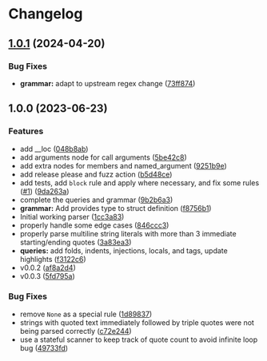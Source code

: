 # Changelog

## [1.0.1](https://github.com/tree-sitter-grammars/tree-sitter-pony/compare/v1.0.0...v1.0.1) (2024-04-20)


### Bug Fixes

* **grammar:** adapt to upstream regex change ([73ff874](https://github.com/tree-sitter-grammars/tree-sitter-pony/commit/73ff874ae4c9e9b45462673cbc0a1e350e2522a7))

## 1.0.0 (2023-06-23)


### Features

* add __loc ([048b8ab](https://github.com/amaanq/tree-sitter-pony/commit/048b8aba3cfca4dce92939eb7d51b7bd64c3a6b0))
* add arguments node for call arguments ([5be42c8](https://github.com/amaanq/tree-sitter-pony/commit/5be42c8e27d19279446d864c043d8cf199f8d177))
* add extra nodes for members and named_argument ([9251b9e](https://github.com/amaanq/tree-sitter-pony/commit/9251b9e5a29e330643c29459b3d72cc4769ec334))
* add release please and fuzz action ([b5d48ce](https://github.com/amaanq/tree-sitter-pony/commit/b5d48ce253bf9a5c4722c9b51e41bf49135fa822))
* add tests, add `block` rule and apply where necessary, and fix some rules ([#1](https://github.com/amaanq/tree-sitter-pony/issues/1)) ([9da263a](https://github.com/amaanq/tree-sitter-pony/commit/9da263a6102eb81b5c059f7adcfa9ce13da09d47))
* complete the queries and grammar ([9b2b6a3](https://github.com/amaanq/tree-sitter-pony/commit/9b2b6a32d1116d71b7182fb7a3bbbcfcd7215cf0))
* **grammar:** Add provides type to struct definition ([f8756b1](https://github.com/amaanq/tree-sitter-pony/commit/f8756b156d78b4c5703a8ade96285b184d390203))
* Initial working parser ([1cc3a83](https://github.com/amaanq/tree-sitter-pony/commit/1cc3a83c6c9109c724647b90b25e6385515f9826))
* properly handle some edge cases ([846ccc3](https://github.com/amaanq/tree-sitter-pony/commit/846ccc3f7da17f3919de9f82830d677ac81c91a9))
* properly parse multiline string literals with more than 3 immediate starting/ending quotes ([3a83ea3](https://github.com/amaanq/tree-sitter-pony/commit/3a83ea3c0af84efb0f0ad91ec1cb73a108e3e359))
* **queries:** add folds, indents, injections, locals, and tags, update highlights ([f3122c6](https://github.com/amaanq/tree-sitter-pony/commit/f3122c6b111ca966ca53681f6f4721d694d97ead))
* v0.0.2 ([af8a2d4](https://github.com/amaanq/tree-sitter-pony/commit/af8a2d40ed813d818380e7798f16732f34d95bf6))
* v0.0.3 ([5fd795a](https://github.com/amaanq/tree-sitter-pony/commit/5fd795ae7597b568b0a356c5d243cc92162bc00c))


### Bug Fixes

* remove `None` as a special rule ([1d89837](https://github.com/amaanq/tree-sitter-pony/commit/1d89837a0765a5c84d54c413605cb24e0d937fac))
* strings with quoted text immediately followed by triple quotes were not being parsed correctly ([c72e244](https://github.com/amaanq/tree-sitter-pony/commit/c72e244d8d8d91d42e54db157fa2f0de1dbecac3))
* use a stateful scanner to keep track of quote count to avoid infinite loop bug ([49733fd](https://github.com/amaanq/tree-sitter-pony/commit/49733fdb8d8ede20b45dc7e3398fb9fb76cb167d))
